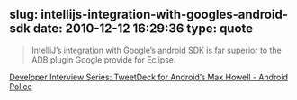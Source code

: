 slug: intellijs-integration-with-googles-android-sdk
date: 2010-12-12 16:29:36
type: quote
---

> IntelliJ’s integration with Google’s android SDK is far superior to the ADB plugin Google provide for Eclipse.

[Developer Interview Series: TweetDeck for Android’s Max Howell - Android Police](http://www.androidpolice.com/2010/11/14/developer-interview-series-tweetdeck-for-androids-max-howell/)

